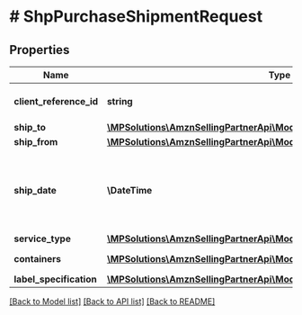# # ShpPurchaseShipmentRequest

## Properties

Name | Type | Description | Notes
------------ | ------------- | ------------- | -------------
**client_reference_id** | **string** | Client reference id. |
**ship_to** | [**\MPSolutions\AmznSellingPartnerApi\Models\Shipping\ShpAddress**](ShpAddress.md) |  |
**ship_from** | [**\MPSolutions\AmznSellingPartnerApi\Models\Shipping\ShpAddress**](ShpAddress.md) |  |
**ship_date** | **\DateTime** | The start date and time. This defaults to the current date and time. | [optional]
**service_type** | [**\MPSolutions\AmznSellingPartnerApi\Models\Shipping\ShpServiceType**](ShpServiceType.md) |  |
**containers** | [**\MPSolutions\AmznSellingPartnerApi\Models\Shipping\ShpContainer[]**](ShpContainer.md) | A list of container. |
**label_specification** | [**\MPSolutions\AmznSellingPartnerApi\Models\Shipping\ShpLabelSpecification**](ShpLabelSpecification.md) |  |

[[Back to Model list]](../../README.md#models) [[Back to API list]](../../README.md#endpoints) [[Back to README]](../../README.md)
